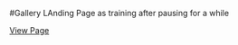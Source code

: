 #Gallery LAnding Page as training after pausing for a while

[View Page]( https://ahmed-elbessfy.github.io/Gallery_Landing_Page/)
